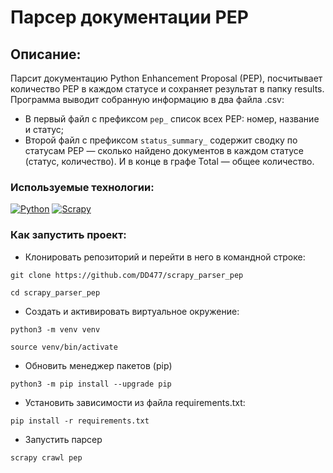 # Парсер документации PEP

## Описание:
Парсит документацию Python Enhancement Proposal (PEP), посчитывает количество PEP в каждом статусе и сохраняет результат в папку results.
Программа выводит собранную информацию в два файла .csv:

- В первый файл c префиксом `pep_` список всех PEP: номер, название и статус;
- Второй файл c префиксом `status_summary_` содержит сводку по статусам PEP — сколько найдено документов в каждом статусе (статус, количество). И в конце в графе Total — общее количество.

### Используемые технологии:
[![Python](https://img.shields.io/badge/-Python%203.10.4-464646?style=flat-square&logo=Python)](https://www.python.org/)
[![Scrapy](https://img.shields.io/badge/-Scrapy%202.5.1-464646?style=flat-square)](https://scrapy.org/)

### Как запустить проект:

- Клонировать репозиторий и перейти в него в командной строке:
```
git clone https://github.com/DD477/scrapy_parser_pep
```
```
cd scrapy_parser_pep
```

- Cоздать и активировать виртуальное окружение:

```
python3 -m venv venv
```
```
source venv/bin/activate
```

- Обновить менеджер пакетов (pip) 

```
python3 -m pip install --upgrade pip
```


- Установить зависимости из файла requirements.txt:

```
pip install -r requirements.txt
```

- Запустить парсер 
```sh
scrapy crawl pep 
```
